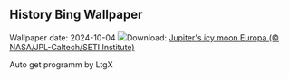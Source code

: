 ## History Bing Wallpaper
Wallpaper date: 2024-10-04
![](https://www.bing.com/th?id=OHR.EuropaMoon_EN-IN7952428847_UHD.jpg&w=1000)Download: [Jupiter's icy moon Europa (© NASA/JPL-Caltech/SETI Institute)](https://www.bing.com/th?id=OHR.EuropaMoon_EN-IN7952428847_UHD.jpg)

Auto get programm by LtgX
